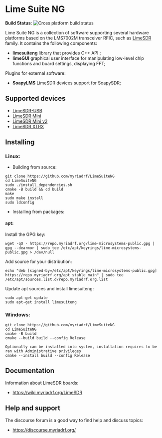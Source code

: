 # Lime Suite NG

**Build Status**: ![Cross platform build status](https://github.com/myriadrf/LimeSuiteNG/actions/workflows/cmake.yml/badge.svg)

Lime Suite NG is a collection of software supporting several hardware platforms
based on the LMS7002M transceiver RFIC, such as [LimeSDR](https://wiki.myriadrf.org/LimeSDR) family. It contains the
following components:
* **limesuiteng** library that provides C++ API ;
* **limeGUI** graphical user interface for manipulating low-level chip functions and board settings, displaying FFT;

Plugins for external software:
* **SoapyLMS** LimeSDR devices support for SoapySDR;

## Supported devices
* [LimeSDR-USB](https://wiki.myriadrf.org/LimeSDR-USB)
* [LimeSDR Mini](https://wiki.myriadrf.org/LimeSDR-Mini)
* [LimeSDR Mini v2](https://limesdr-mini.myriadrf.org/index.html)
* [LimeSDR XTRX](https://limesdr-xtrx.myriadrf.org/)

## Installing

### Linux:
* Building from source:
```
git clone https://github.com/myriadrf/LimeSuiteNG
cd LimeSuiteNG
sudo ./install_dependencies.sh
cmake -B build && cd build
make
sudo make install
sudo ldconfig
```

* Installing from packages:

#### apt:
Install the GPG key:
```
wget -qO - https://repo.myriadrf.org/lime-microsystems-public.gpg | gpg --dearmor | sudo tee /etc/apt/keyrings/lime-microsystems-public.gpg > /dev/null
```

Add source for your distribution:
```
echo "deb [signed-by=/etc/apt/keyrings/lime-microsystems-public.gpg] https://repo.myriadrf.org/apt stable main" | sudo tee /etc/apt/sources.list.d/repo.myriadrf.org.list
```

Update apt sources and install limesuiteng:
```
sudo apt-get update
sudo apt-get install limesuiteng
```

### Windows:
```
git clone https://github.com/myriadrf/LimeSuiteNG
cd LimeSuiteNG
cmake -B build
cmake --build build --config Release

Optionally can be installed into system, installation requires to be ran with Administrative privileges
cmake --install build --config Release
```

## Documentation
Information about LimeSDR boards:
* https://wiki.myriadrf.org/LimeSDR

## Help and support
The discourse forum is a good way to find help and discuss topics:
* https://discourse.myriadrf.org/

